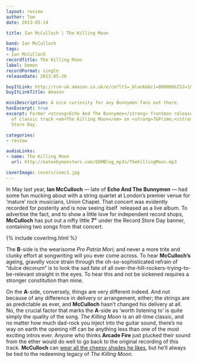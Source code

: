 ```yaml
---
layout: review
author: Tom
date: 2013-05-14

title: Ian McCulloch | The Killing Moon

band: Ian McCulloch
tags:
- Ian McCulloch
recordTitle: The Killing Moon
label: Demon
recordFormat: single
releaseDate: 2013-05-20

buyItLink: http://rcm-uk.amazon.co.uk/e/cm?lt1=_blank&bc1=000000&IS2=1&bg1=FFFFFF&fc1=000000&lc1=0000FF&t=eatebymons-21&o=2&p=8&l=as4&m=amazon&f=ifr&ref=ss_til&asins=B00CP7IA1C
buyItLinkTitle: Amazon

miniDescription: A nice curiosity for any Bunnymen fans out there.
hasExcerpt: true
excerpt: Former <strong>Echo And The Bunnymen</strong> frontman releases a live version
  of classic track <em>The Killing Moon</em> on <strong>7&Prime;</strong> for Record
  Store Day.

categories:
- review

audioLinks:
- name: The Killing Moon
  url: http://eatenbymonsters.com/EbMBlog_mp3s/TheKillingMoon.mp3

coverImage: covers/inmc1.jpg
---
```


In May last year, **Ian McCulloch** — late of **Echo And The Bunnymen** — had some fun mucking about with a string quartet at London’s premier venue for ‘mature’ rock musicians, Union Chapel. That concert was evidently recorded for posterity and is now seeing itself  released as a live album. To advertise the fact, and to show a little love for independent record shops, **McCulloch** has put out a nifty little **7"** under the Record Store Day banner, containing two songs from that concert.

<div>{% include coverImg.html %}</div>

The **B**-side is the wearisome *Pro Patria Mori*; and never a more trite and clunky effort at songwriting will you ever come across. To hear **McCulloch’s** ageing, gravelly voice strain through the oh-so-sophisticated refrain of “dulce decorum” is to look the sad fate of all over-the-hill-rockers-trying-to-be-relevant straight in the eyes. To hear this and not be sickened requires a stronger constitution than mine.

On the **A**-side, conversely, things are very different indeed. And not because of any difference in delivery or arrangement, either; the strings are as predictable as ever, and **McCulloch** hasn’t changed his delivery at all. No, the crucial factor that marks the **A**-side as ‘worth listening to’ is quite simply the quality of the song. *The Killing Moon* is an all-time classic, and no matter how much dad-rock you inject into the guitar sound, there’s no way on earth the opening riff can be anything less than one of the most exciting intros ever. Anyone who thinks **Arcade Fire** just plucked their sound from the ether would do well to go back to the original recording of this track. **McCulloch** can [wear all the cheesy shades he likes](http://echoesanddust.com/wp-content/uploads/2013/04/McCulloch-e1365264763995.jpg), but he’ll always be tied to the redeeming legacy of *The Killing Moon*.
